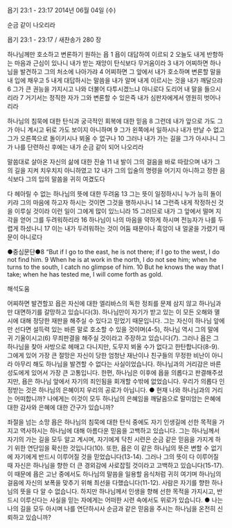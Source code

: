 욥기 23:1 - 23:17 
2014년 06월 04일 (수)

순금 같이 나오리라



욥기 23:1 - 23:17 / 새찬송가 280 장


하나님께만 호소하고 변론하기 원하는 욥
1 욥이 대답하여 이르되 2 오늘도 내게 반항하는 마음과 근심이 있나니 내가 받는 재앙이 탄식보다 무거움이라 3 내가 어찌하면 하나님을 발견하고 그의 처소에 나아가랴
4 어찌하면 그 앞에서 내가 호소하며 변론할 말을 내 입에 채우고 5 내게 대답하시는 말씀을 내가 알며 내게 이르시는 것을 내가 깨달으랴 6 그가 큰 권능을 가지시고 나와 더불어 다투시겠느냐 아니로다 도리어 내 말을 들으시리라 7 거기서는 정직한 자가 그와 변론할 수 있은즉 내가 심판자에게서 영원히 벗어나리라

하나님의 침묵에 대한 탄식과 궁극적인 회복에 대한 믿음
8 그런데 내가 앞으로 가도 그가 아니 계시고 뒤로 가도 보이지 아니하며 9 그가 왼쪽에서 일하시나 내가 만날 수 없고 그가 오른쪽으로 돌이키시나 뵈올 수 없구나 10 그러나 내가 가는 길을 그가 아시나니 그가 나를 단련하신 후에는 내가 순금 같이 되어 나오리라

말씀대로 살아온 자신의 삶에 대한 진술
11 내 발이 그의 걸음을 바로 따랐으며 내가 그의 길을 지켜 치우치지 아니하였고 12 내가 그의 입술의 명령을 어기지 아니하고 정한 음식보다 그의 입의 말씀을 귀히 여겼도다

다 헤아릴 수 없는 하나님의 뜻에 대한 두려움
13 그는 뜻이 일정하시니 누가 능히 돌이키랴 그의 마음에 하고자 하시는 것이면 그것을 행하시나니 14 그런즉 내게 작정하신 것을 이루실 것이라 이런 일이 그에게 많이 있느니라 15 그러므로 내가 그 앞에서 떨며 지각을 얻어 그를 두려워하리라 16 하나님이 나의 마음을 약하게 하시며 전능자가 나를 두렵게 하셨나니 17 이는 내가 두려워하는 것이 어둠 때문이나 흑암이 내 얼굴을 가렸기 때문이 아니로다


●중심문단●8 “But if I go to the east, he is not there; if I go to the west, I do not find him. 9 When he is at work in the north, I do not see him; when he turns to the south, I catch no glimpse of him. 10 But he knows the way that I take; when he has tested me, I will come forth as gold.

해석도움





어찌하면 발견할꼬 
욥은 자신에 대한 엘리바스의 독한 정죄를 문제 삼지 않고 하나님과만 대면하기를 갈망하고 있습니다(3). 하나님만이 자기가 받고 있는 이 모든 오해와 멸시에 대해 정당한 재판을 해주실 수 있다고 믿었기 때문입니다. 그는 자신이 하나님 앞에만 선다면 설득력 있는 바른 말로 호소할 수 있을 것이며(4-5), 하나님 역시 그의 말에 귀 기울이시고(6) 무죄판결을 해주실 것이라고 주장하고 있습니다(7). 그러나 욥은 그 하나님을 찾아 사방으로 헤매고 다니지만, 도무지 뵈올 수가 없다고 한탄합니다(8-9). 그에게 있어 가장 큰 절망은 자신이 당한 엄청난 재난이나 친구들의 무정한 비난이 아니라 아무리 해도 하나님을 발견할 수 없다는 사실이었습니다. 하나님과의 거리감은 바른 성도에게 있어서 가장 큰 고통입니다. 한편, 하나님은 이후에 욥을 의롭다고 판결해주셨지만, 욥은 하나님 앞에서 자기의 죄인됨을 회개할 수밖에 없었습니다. 우리가 의롭다 인정받는 것은 하나님의 은혜이지 우리의 공로가 아닙니다. 
● 현재 나와 하나님과의 거리는 어떠합니까? 나에게는 이것이 모두 하나님의 은혜임을 깨달음으로 말미암는 은혜에 대한 감사와 은혜에 대한 간구가 있습니까? 

좌절을 넘는 소망 
욥은 하나님의 침묵에 대한 탄식 중에도 자기 인생길에 선한 목적을 가지고 역사하시는 하나님에 대해 아름다운 믿음을 고백하고 있습니다. 그는 하나님께서 자기의 가는 길을 모두 알고 계시며, 자기에게 닥친 시련은 순금 같은 믿음을 가지게 하기 위한 연단임을 확신한 것입니다(10). 또한, 욥은 이 같은 하나님의 뜻은 변할 수 없기에 자기에게 반드시 이루어질 것을 믿었습니다(13-14). 그러나 그의 뜻이 다 이루어질 때 자신은 하나님을 향한 더 큰 경외감에 사로잡힐 것이라고 고백하고 있습니다(15-17). 이 때문에 욥은 고난 중에서도 하나님의 말씀을 일용할 음식처럼 귀히 여기며 하나님의 걸음에 자신의 보폭을 맞추기 위해 최선을 다했습니다(11-12). 사람은 자기를 향한 하나님의 뜻을 다 알 수 없습니다. 하지만 하나님께서 인생을 향해 선한 목적을 가지시고, 반드시 이루신다는 사실을 믿는 자에게는 어떠한 시련 속에서도 위로가 있습니다. 
● 나는 나의 길을 모두 아시며 나를 연단하시사 순금과 같은 믿음을 주시는 하나님을 온전히 신뢰하고 있습니까?